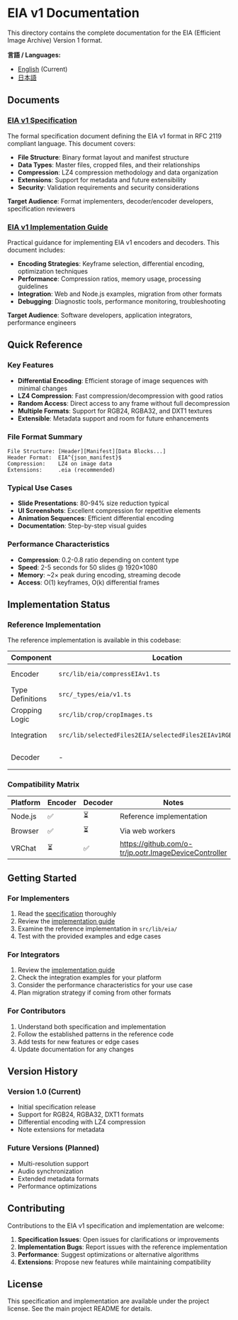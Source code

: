 # EIA v1 Documentation

This directory contains the complete documentation for the EIA (Efficient Image Archive) Version 1 format.

**言語 / Languages:**
- [English](./README.md) (Current)
- [日本語](../README.md)

## Documents

### [EIA v1 Specification](./eia-v1-specification.md)
The formal specification document defining the EIA v1 format in RFC 2119 compliant language. This document covers:

- **File Structure**: Binary format layout and manifest structure
- **Data Types**: Master files, cropped files, and their relationships
- **Compression**: LZ4 compression methodology and data organization
- **Extensions**: Support for metadata and future extensibility
- **Security**: Validation requirements and security considerations

**Target Audience**: Format implementers, decoder/encoder developers, specification reviewers

### [EIA v1 Implementation Guide](./eia-v1-implementation-guide.md)
Practical guidance for implementing EIA v1 encoders and decoders. This document includes:

- **Encoding Strategies**: Keyframe selection, differential encoding, optimization techniques
- **Performance**: Compression ratios, memory usage, processing guidelines
- **Integration**: Web and Node.js examples, migration from other formats
- **Debugging**: Diagnostic tools, performance monitoring, troubleshooting

**Target Audience**: Software developers, application integrators, performance engineers

## Quick Reference

### Key Features
- **Differential Encoding**: Efficient storage of image sequences with minimal changes
- **LZ4 Compression**: Fast compression/decompression with good ratios
- **Random Access**: Direct access to any frame without full decompression
- **Multiple Formats**: Support for RGB24, RGBA32, and DXT1 textures
- **Extensible**: Metadata support and room for future enhancements

### File Format Summary
```
File Structure: [Header][Manifest][Data Blocks...]
Header Format:  EIA^{json_manifest}$
Compression:    LZ4 on image data
Extensions:     .eia (recommended)
```

### Typical Use Cases
- **Slide Presentations**: 80-94% size reduction typical
- **UI Screenshots**: Excellent compression for repetitive elements  
- **Animation Sequences**: Efficient differential encoding
- **Documentation**: Step-by-step visual guides

### Performance Characteristics
- **Compression**: 0.2-0.8 ratio depending on content type
- **Speed**: 2-5 seconds for 50 slides @ 1920×1080
- **Memory**: ~2× peak during encoding, streaming decode
- **Access**: O(1) keyframes, O(k) differential frames

## Implementation Status

### Reference Implementation
The reference implementation is available in this codebase:

| Component | Location | Status |
|-----------|----------|---------|
| Encoder | `src/lib/eia/compressEIAv1.ts` | ✅ Complete |
| Type Definitions | `src/_types/eia/v1.ts` | ✅ Complete |
| Cropping Logic | `src/lib/crop/cropImages.ts` | ✅ Complete |
| Integration | `src/lib/selectedFiles2EIA/selectedFiles2EIAv1RGB24Cropped.ts` | ✅ Complete |
| Decoder | - | ⏳ Planned |

### Compatibility Matrix

| Platform | Encoder | Decoder | Notes |
|----------|---------|---------|-------|
| Node.js | ✅ | ⏳ | Reference implementation |
| Browser | ✅ | ⏳ | Via web workers |
| VRChat | ⏳ | ✅ | https://github.com/o-tr/jp.ootr.ImageDeviceController |

## Getting Started

### For Implementers
1. Read the [specification](./eia-v1-specification.md) thoroughly
2. Review the [implementation guide](./eia-v1-implementation-guide.md)
3. Examine the reference implementation in `src/lib/eia/`
4. Test with the provided examples and edge cases

### For Integrators
1. Review the [implementation guide](./eia-v1-implementation-guide.md)
2. Check the integration examples for your platform
3. Consider the performance characteristics for your use case
4. Plan migration strategy if coming from other formats

### For Contributors
1. Understand both specification and implementation
2. Follow the established patterns in the reference code
3. Add tests for new features or edge cases
4. Update documentation for any changes

## Version History

### Version 1.0 (Current)
- Initial specification release
- Support for RGB24, RGBA32, DXT1 formats
- Differential encoding with LZ4 compression
- Note extensions for metadata

### Future Versions (Planned)
- Multi-resolution support
- Audio synchronization
- Extended metadata formats
- Performance optimizations

## Contributing

Contributions to the EIA v1 specification and implementation are welcome:

1. **Specification Issues**: Open issues for clarifications or improvements
2. **Implementation Bugs**: Report issues with the reference implementation  
3. **Performance**: Suggest optimizations or alternative algorithms
4. **Extensions**: Propose new features while maintaining compatibility

## License

This specification and implementation are available under the project license. See the main project README for details.
